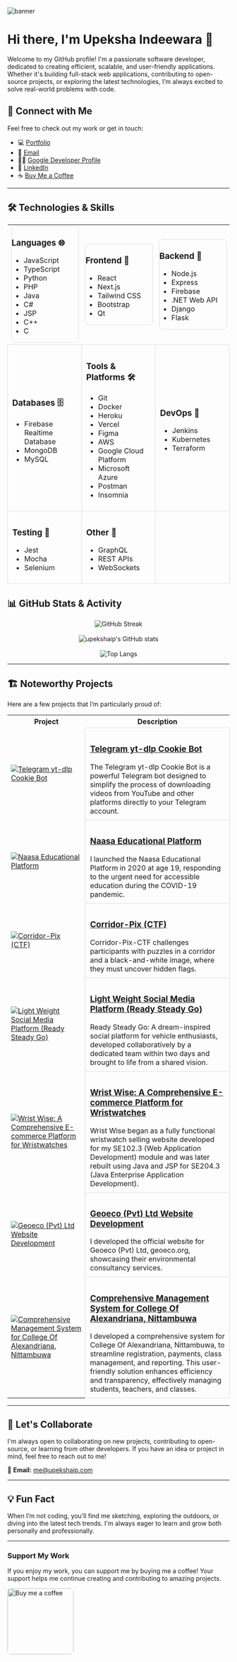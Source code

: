 <img align="center" alt="banner" src="https://upekshaip.github.io/images/banner.png">

# Hi there, I'm Upeksha Indeewara 👋

Welcome to my GitHub profile! I'm a passionate software developer, dedicated to creating efficient, scalable, and user-friendly applications. Whether it's building full-stack web applications, contributing to open-source projects, or exploring the latest technologies, I’m always excited to solve real-world problems with code.

## 🔗 Connect with Me

Feel free to check out my work or get in touch:

- 💻 [Portfolio](https://upekshaip.com)
- 📧 [Email](mailto:me@upekshaip.com)
- 👨‍💻 [Google Developer Profile](https://g.dev/upekshaip)
- 💼 [LinkedIn](https://linkedin.com/in/upekshaip)
- ☕ [Buy Me a Coffee](https://www.buymeacoffee.com/upekshaip)

---

## 🛠️ Technologies & Skills

<table style="width: 100%">
    <tr>
        <td>
        <div style="width: 100%; border: 1px solid #ddd; border-radius: 8px;">
            <h3>Languages 🌐</h3>
            <ul>
                <li>JavaScript</li>
                <li>TypeScript</li>
                <li>Python</li>
                <li>PHP</li>
                <li>Java</li>
                <li>C#</li>
                <li>JSP</li>
                <li>C++</li>
                <li>C</li>
            </ul>
        </div>
        </td>
        <td>
         <div style="width: 100%; border: 1px solid #ddd; border-radius: 8px;">
            <h3>Frontend 🎨</h3>
            <ul>
                <li>React</li>
                <li>Next.js</li>
                <li>Tailwind CSS</li>
                <li>Bootstrap</li>
                <li>Qt</li>
            </ul>
            </div>
        </td>
        <td>
         <div style="width: 100%; border: 1px solid #ddd; border-radius: 8px;">
            <h3>Backend 🔧</h3>
            <ul>
                <li>Node.js</li>
                <li>Express</li>
                <li>Firebase</li>
                <li>.NET Web API</li>
                <li>Django</li>
                <li>Flask</li>
            </ul>
            </div>
        </td>
    </tr>
    <tr>
        <td style="width: 33%; padding: 10px; border: 1px solid #ddd; border-radius: 8px;">
            <h3>Databases 🗄️</h3>
            <ul>
                <li>Firebase Realtime Database</li>
                <li>MongoDB</li>
                <li>MySQL</li>
            </ul>
        </td>
        <td style="width: 33%; padding: 10px; border: 1px solid #ddd; border-radius: 8px;">
            <h3>Tools & Platforms 🛠️</h3>
            <ul>
                <li>Git</li>
                <li>Docker</li>
                <li>Heroku</li>
                <li>Vercel</li>
                <li>Figma</li>
                <li>AWS</li>
                <li>Google Cloud Platform</li>
                <li>Microsoft Azure</li>
                <li>Postman</li>
                <li>Insomnia</li>
            </ul>
        </td>
        <td style="width: 33%; padding: 10px; border: 1px solid #ddd; border-radius: 8px;">
            <h3>DevOps 🚀</h3>
            <ul>
                <li>Jenkins</li>
                <li>Kubernetes</li>
                <li>Terraform</li>
            </ul>
        </td>
    </tr>
    <tr>
        <td style="width: 33%; padding: 10px; border: 1px solid #ddd; border-radius: 8px;">
            <h3>Testing 🧪</h3>
            <ul>
                <li>Jest</li>
                <li>Mocha</li>
                <li>Selenium</li>
            </ul>
        </td>
        <td style="width: 33%; padding: 10px; border: 1px solid #ddd; border-radius: 8px;">
            <h3>Other 🌟</h3>
            <ul>
                <li>GraphQL</li>
                <li>REST APIs</li>
                <li>WebSockets</li>
            </ul>
        </td>
        <td style="width: 33%; padding: 10px; border: 1px solid #ddd; border-radius: 8px;"></td>
    </tr>
</table>

## 📊 GitHub Stats & Activity

<div align="center">

![GitHub Streak](http://github-readme-streak-stats.herokuapp.com?user=upekshaip&theme=chartreuse-dark&hide_border=true&date_format=M%20j%5B%2C%20Y%5D)  
<br>
![upekshaip's GitHub stats](https://github-readme-stats.vercel.app/api?username=upekshaip&theme=chartreuse-dark&hide_border=true&show_icons=true)  
<br>
![Top Langs](https://github-readme-stats.vercel.app/api/top-langs/?username=upekshaip&layout=compact&hide_border=true&theme=chartreuse-dark)

</div>

---

## 🏗️ Noteworthy Projects

Here are a few projects that I’m particularly proud of:

<table>
    <tr>
        <th>Project</th>
        <th>Description</th>
    </tr>
    <tr>
        <td>    
            <a href="https://upekshaip.com/projects/-O0t36gRpfJR1p8KB7vU">
                <img src="https://upekshaip.github.io/images/projects/telegram.jpg" alt="Telegram yt-dlp Cookie Bot">
            </a>
        </td>
        <td style="padding: 10px; border: 1px solid #ddd; border-radius: 8px;">
            <h3><a href="https://upekshaip.com/projects/-O0t36gRpfJR1p8KB7vU">Telegram yt-dlp Cookie Bot</a></h3>
            The Telegram yt-dlp Cookie Bot is a powerful Telegram bot designed to simplify the process of downloading videos from YouTube and other platforms directly to your Telegram account.
        </td>
    </tr>
    <tr>
        <td>    
            <a href="https://upekshaip.com/projects/-O0t6eTMaihPM0HMs6qX">
                <img src="https://upekshaip.github.io/images/projects/naasa.png" alt="Naasa Educational Platform">
            </a>
        </td>
        <td style="padding: 10px; border: 1px solid #ddd; border-radius: 8px;">
            <h3><a href="https://upekshaip.com/projects/-O0t6eTMaihPM0HMs6qX">Naasa Educational Platform</a></h3>
            I launched the Naasa Educational Platform in 2020 at age 19, responding to the urgent need for accessible education during the COVID-19 pandemic.
        </td>
    </tr>
    <tr>
        <td>    
            <a href="https://upekshaip.com/projects/-O0tCBBQ4pF2uIZR8ilL">
                <img src="https://upekshaip.github.io/images/projects/ctf.jpg" alt="Corridor-Pix (CTF)">
            </a>
        </td>
        <td style="padding: 10px; border: 1px solid #ddd; border-radius: 8px;">
            <h3><a href="https://upekshaip.com/projects/-O0tCBBQ4pF2uIZR8ilL">Corridor-Pix (CTF)</a></h3>
            Corridor-Pix-CTF challenges participants with puzzles in a corridor and a black-and-white image, where they must uncover hidden flags.
        </td>
    </tr>
    <tr>
        <td>    
            <a href="https://upekshaip.com/projects/-O1CrbG0TT__Q9ST8gKI">
                <img src="https://upekshaip.github.io/images/projects/social_media_project/img5.png" alt="Light Weight Social Media Platform (Ready Steady Go)">
            </a>
        </td>
        <td style="padding: 10px; border: 1px solid #ddd; border-radius: 8px;">
            <h3><a href="https://upekshaip.com/projects/-O1CrbG0TT__Q9ST8gKI">Light Weight Social Media Platform (Ready Steady Go)</a></h3>
            Ready Steady Go: A dream-inspired social platform for vehicle enthusiasts, developed collaboratively by a dedicated team within two days and brought to life from a shared vision.
        </td>
    </tr>
    <tr>
        <td>    
            <a href="https://upekshaip.com/projects/-O1DIKWwZyTd4Kxycf5V">
                <img src="https://upekshaip.github.io/images/projects/wristwise_project/checkout.png" alt="Wrist Wise: A Comprehensive E-commerce Platform for Wristwatches">
            </a>
        </td>
        <td style="padding: 10px; border: 1px solid #ddd; border-radius: 8px;">
            <h3><a href="https://upekshaip.com/projects/-O1DIKWwZyTd4Kxycf5V">Wrist Wise: A Comprehensive E-commerce Platform for Wristwatches</a></h3>
            Wrist Wise began as a fully functional wristwatch selling website developed for my SE102.3 (Web Application Development) module and was later rebuilt using Java and JSP for SE204.3 (Java Enterprise Application Development).
        </td>
    </tr>
    <tr>
        <td>    
            <a href="https://upekshaip.com/projects/-O1DZG3gz-FMtINi3Xin">
                <img src="https://upekshaip.github.io/images/projects/geoeco_project/img1.png" alt="Geoeco (Pvt) Ltd Website Development">
            </a>
        </td>
        <td style="padding: 10px; border: 1px solid #ddd; border-radius: 8px;">
            <h3><a href="https://upekshaip.com/projects/-O1DZG3gz-FMtINi3Xin">Geoeco (Pvt) Ltd Website Development</a></h3>
            I developed the official website for Geoeco (Pvt) Ltd, geoeco.org, showcasing their environmental consultancy services.
        </td>
    </tr>
    <tr>
        <td>    
            <a href="https://upekshaip.com/projects/-O2cwkUlS_BXprSiBjXD">
                <img src="https://upekshaip.github.io/images/projects/classapp/img8.png" alt="Comprehensive Management System for College Of Alexandriana, Nittambuwa">
            </a>
        </td>
        <td style="padding: 10px; border: 1px solid #ddd; border-radius: 8px;">
            <h3><a href="https://upekshaip.com/projects/-O2cwkUlS_BXprSiBjXD">Comprehensive Management System for College Of Alexandriana, Nittambuwa</a></h3>
            I developed a comprehensive system for College Of Alexandriana, Nittambuwa, to streamline registration, payments, class management, and reporting. This user-friendly solution enhances efficiency and transparency, effectively managing students, teachers, and classes.
        </td>
    </tr>
</table>

---

## 🤝 Let's Collaborate

I'm always open to collaborating on new projects, contributing to open-source, or learning from other developers. If you have an idea or project in mind, feel free to reach out to me!

📧 **Email:** [me@upekshaip.com](mailto:upekshaip@gmail.com)

---

## 💡 Fun Fact

When I’m not coding, you’ll find me sketching, exploring the outdoors, or diving into the latest tech trends. I'm always eager to learn and grow both personally and professionally.

---

### Support My Work

If you enjoy my work, you can support me by buying me a coffee! Your support helps me continue creating and contributing to amazing projects.

<a href="https://www.buymeacoffee.com/upekshaip" target="_blank">
  <img src="https://upekshaip.com/assets/bmc-C0VD0s9h.svg" alt="Buy me a coffee" width="150" style="border-radius: 8px;">
</a>

